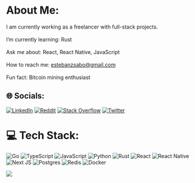 # About Me:
I am currently working as a freelancer with full-stack projects.<br><br>I’m currently learning: Rust<br><br>Ask me about: React, React Native, JavaScript<br><br>How to reach me: estebanzsabo@gmail.com<br><br>Fun fact: Bitcoin mining enthusiast<br>

## 🌐 Socials:
[![LinkedIn](https://img.shields.io/badge/LinkedIn-%230077B5.svg?logo=linkedin&logoColor=white)](https://linkedin.com/in/estebansabo) [![Reddit](https://img.shields.io/badge/Reddit-%23FF4500.svg?logo=Reddit&logoColor=white)](https://reddit.com/user/estebansabo) [![Stack Overflow](https://img.shields.io/badge/-Stackoverflow-FE7A16?logo=stack-overflow&logoColor=white)](https://stackoverflow.com/users/20761998) [![Twitter](https://img.shields.io/badge/Twitter-%231DA1F2.svg?logo=Twitter&logoColor=white)](https://twitter.com/estebansabo) 

# 💻 Tech Stack:
![Go](https://img.shields.io/badge/go-%2300ADD8.svg?style=for-the-badge&logo=go&logoColor=white) ![TypeScript](https://img.shields.io/badge/typescript-%23007ACC.svg?style=for-the-badge&logo=typescript&logoColor=white) ![JavaScript](https://img.shields.io/badge/javascript-%23323330.svg?style=for-the-badge&logo=javascript&logoColor=%23F7DF1E) ![Python](https://img.shields.io/badge/python-3670A0?style=for-the-badge&logo=python&logoColor=ffdd54) ![Rust](https://img.shields.io/badge/rust-%23000000.svg?style=for-the-badge&logo=rust&logoColor=white) ![React](https://img.shields.io/badge/react-%2320232a.svg?style=for-the-badge&logo=react&logoColor=%2361DAFB) ![React Native](https://img.shields.io/badge/react_native-%2320232a.svg?style=for-the-badge&logo=react&logoColor=%2361DAFB) ![Next JS](https://img.shields.io/badge/Next-black?style=for-the-badge&logo=next.js&logoColor=white) ![Postgres](https://img.shields.io/badge/postgres-%23316192.svg?style=for-the-badge&logo=postgresql&logoColor=white) ![Redis](https://img.shields.io/badge/redis-%23DD0031.svg?style=for-the-badge&logo=redis&logoColor=white) ![Docker](https://img.shields.io/badge/docker-%230db7ed.svg?style=for-the-badge&logo=docker&logoColor=white)

[![](https://visitcount.itsvg.in/api?id=estebansabo&icon=0&color=0)](https://visitcount.itsvg.in)
